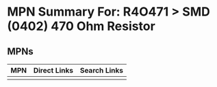 



# MPN Summary For: R4O471 > SMD (0402) 470 Ohm Resistor

## MPNs
  

|MPN|Direct Links|Search Links|
| :--- | :--- | :--- |
||||
